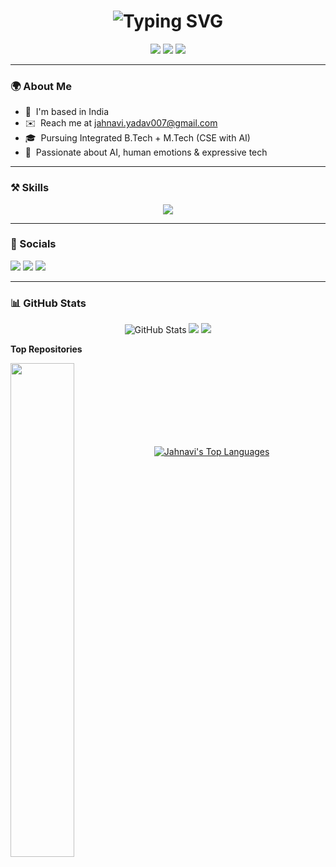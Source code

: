 <h1 align="center">
  <img src="https://readme-typing-svg.demolab.com/?font=Fira+Code&size=28&duration=3000&pause=500&color=00C2FF&center=true&vCenter=true&width=735&lines=Hi+%F0%9F%91%8B+I'm+Jahnavi+Yadav;AI+Enthusiast+%7C+CS+Undergrad;Curious+Mind+%7C+Creative+Soul" alt="Typing SVG" />
</h1>

<p align="center">
  <img src="https://img.shields.io/badge/AI%20Enthusiast-%230089B2.svg?style=for-the-badge&logoColor=white" />
  <img src="https://img.shields.io/badge/Software%20Developer-%231c1c3c.svg?style=for-the-badge&logo=code&logoColor=white" />
  <img src="https://img.shields.io/badge/Deep%20Thinker-%23005f73.svg?style=for-the-badge&logo=brain&logoColor=white" />
</p>

---

### 🌍 About Me

* 📍  I'm based in India  
* ✉️  Reach me at [jahnavi.yadav007@gmail.com](mailto:jahnavi.yadav007@gmail.com)  
* 🎓  Pursuing Integrated B.Tech + M.Tech (CSE with AI)  
* 🧠  Passionate about AI, human emotions & expressive tech

---

### ⚒️ Skills

<p align="center">
  <img src="https://skillicons.dev/icons?i=python,cpp,java,html,css,js,flask,fastapi,mysql,git,vscode,gcloud,figma,pytorch&theme=dark" />
</p>

---

### 🔗 Socials

<p align="left">
  <a href="https://github.com/Jhnv07" target="_blank"><img src="https://img.shields.io/badge/GitHub-%23121011.svg?style=for-the-badge&logo=github&logoColor=white"/></a>
  <a href="https://www.linkedin.com/in/jahnavi-yadav-418ba9329/" target="_blank"><img src="https://img.shields.io/badge/LinkedIn-%230077B5.svg?style=for-the-badge&logo=linkedin&logoColor=white"/></a>
  <a href="mailto:jahnavi.yadav007@gmail.com" target="_blank">
    <img src="https://img.shields.io/badge/Gmail-%23D14836.svg?style=for-the-badge&logo=gmail&logoColor=white"/>
  </a>  
</p>

---

### 📊 GitHub Stats

<p align="center">
  <img src="https://github-readme-stats.vercel.app/api?username=Jhnv07&show_icons=true&count_private=true&theme=midnight-purple" alt="GitHub Stats" />
  <img src="https://github-readme-streak-stats.herokuapp.com/?user=Jhnv07&theme=midnight-purple&hide_border=true" />
  <img src="https://github-readme-activity-graph.vercel.app/graph?username=Jhnv07&bg_color=0d1117&color=58a6ff&line=2891c8&point=ffffff&area=true&hide_border=true" />



<b>Top Repositories</b>

<div width="100%" align="center"><a href="https://github.com/Jhnv07/Voice-Cloner-and-TTS" align="left"><img align="left" width="45%" src="https://github-readme-stats.vercel.app/api/pin/?username=Jhnv07&repo=Voice-Cloner-and-TTS&title_color=0891b2&text_color=ffffff&icon_color=0891b2&bg_color=1c1917&hide_border=true&locale=en" /></a></div><br /><br /><br /><br /><br /><br /><br />

<p align="left">
  <a href="https://github.com/Jhnv07" align="center">
    <img src="https://github-readme-stats.vercel.app/api/top-langs/?username=Jhnv07&langs_count=10&title_color=00C2FF&text_color=ffffff&icon_color=00C2FF&bg_color=0d1117&hide_border=true&locale=en&custom_title=Top%20Languages" alt="Jahnavi's Top Languages" />
  </a>
</p>


